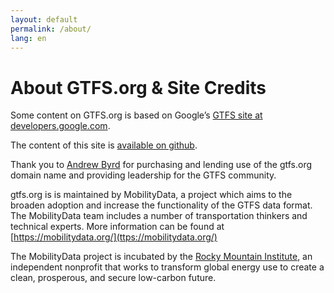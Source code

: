 ```yaml
---
layout: default
permalink: /about/
lang: en
---
```


# About GTFS.org & Site Credits

Some content on GTFS.org is based on Google’s <a href="https://developers.google.com/transit/gtfs/">GTFS site at developers.google.com</a>.

The content of this site is [available on github](https://github.com/MobilityData/gtfs.org).

Thank you to <a href="https://www.linkedin.com/in/byrdandrew">Andrew Byrd</a> for purchasing and lending use of the gtfs.org domain name and providing leadership for the GTFS community.

gtfs.org is is maintained by MobilityData, a project which aims to the broaden adoption and increase the functionality of the GTFS data format. The MobilityData team includes a number of transportation thinkers and technical experts. More information can be found at [https://mobilitydata.org/](ttps://mobilitydata.org/)

The MobilityData project is incubated by the [Rocky Mountain Institute](https://www.rmi.org/), an independent nonprofit that works to transform global energy use to create a clean, prosperous, and secure low-carbon future. 